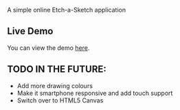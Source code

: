 A simple online Etch-a-Sketch application


## Live Demo
You can view the demo [here](https://jakubdonovan.github.io/etch-a-sketch/).

## TODO IN THE FUTURE:
* Add more drawing colours
* Make it smartphone responsive and add touch support
* Switch over to HTML5 Canvas